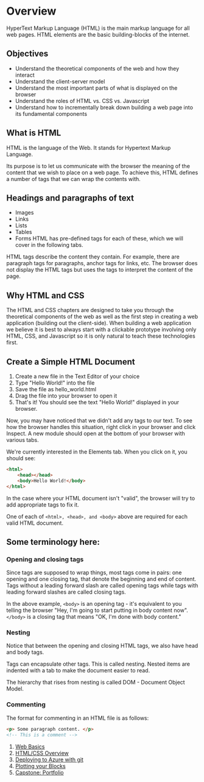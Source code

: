 # Overview
HyperText Markup Language (HTML) is the main markup language for all web pages. HTML elements are the basic building-blocks of the internet.

## Objectives

* Understand the theoretical components of the web and how they interact
* Understand the client-server model
* Understand the most important parts of what is displayed on the browser
* Understand the roles of HTML vs. CSS vs. Javascript
* Understand how to incrementally break down building a web page into its fundamental components
## What is HTML
HTML is the language of the Web. It stands for Hypertext Markup Language.

Its purpose is to let us communicate with the browser the meaning of the content that we wish to place on a web page. To achieve this, HTML defines a number of tags that we can wrap the contents with.

## Headings and paragraphs of text
* Images
* Links
* Lists
* Tables
* Forms
HTML has pre-defined tags for each of these, which we will cover in the following tabs.

HTML tags describe the content they contain. For example, there are paragraph tags for paragraphs, anchor tags for links, etc. The browser does not display the HTML tags but uses the tags to interpret the content of the page.

## Why HTML and CSS
The HTML and CSS chapters are designed to take you through the theoretical components of the web as well as the first step in creating a web application (building out the client-side). When building a web application we believe it is best to always start with a clickable prototype involving only HTML, CSS, and Javascript so it is only natural to teach these technologies first.

## Create a Simple HTML Document
1. Create a new file in the Text Editor of your choice
2. Type "Hello World!" into the file
3. Save the file as hello_world.html
4. Drag the file into your browser to open it
5. That's it! You should see the text "Hello World!" displayed in your browser.

Now, you may have noticed that we didn't add any tags to our text. To see how the browser handles this situation, right click in your browser and click Inspect. A new module should open at the bottom of your browser with various tabs.

We're currently interested in the Elements tab. When you click on it, you should see:
```html
<html>
    <head></head>
    <body>Hello World!</body>
</html>
```
In the case where your HTML document isn't "valid", the browser will try to add appropriate tags to fix it.

One of each of ```<html>, <head>, and <body>``` above are required for each valid HTML document.

## Some terminology here:

### Opening and closing tags
Since tags are supposed to wrap things, most tags come in pairs: one opening and one closing tag, that denote the beginning and end of content. Tags without a leading forward slash are called opening tags while tags with leading forward slashes are called closing tags.

In the above example, ```<body>``` is an opening tag - it's equivalent to you telling the browser "Hey, I'm going to start putting in body content now". ```</body>``` is a closing tag that means "OK, I'm done with body content."

### Nesting
Notice that between the opening and closing HTML tags, we also have head and body tags.

Tags can encapsulate other tags. This is called nesting. Nested items are indented with a tab to make the document easier to read.

The hierarchy that rises from nesting is called DOM - Document Object Model.

### Commenting
The format for commenting in an HTML file is as follows:

```html
<p> Some paragraph content. </p>
<!-- This is a comment -->
```

1. [Web Basics](./web_basics.md)
2. [HTML/CSS Overview](./html_css.md)
3. [Deploying to Azure with git](./deploy.md)
4. [Plotting your Blocks](./plotting_your_blox.md)
5. [Capstone: Portfolio](./portfolio.md)
